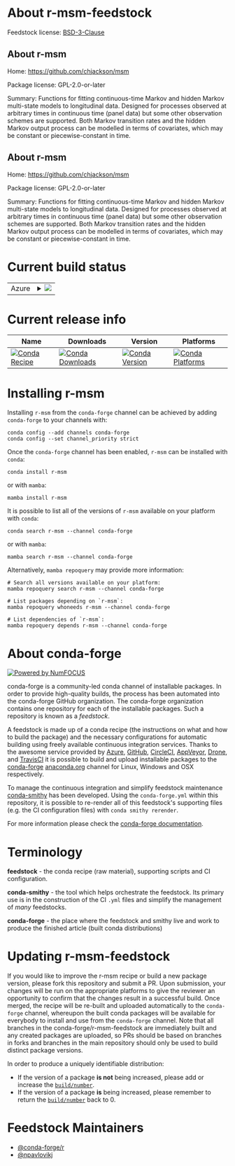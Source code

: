 About r-msm-feedstock
=====================

Feedstock license: [BSD-3-Clause](https://github.com/conda-forge/r-msm-feedstock/blob/main/LICENSE.txt)


About r-msm
-----------

Home: https://github.com/chjackson/msm

Package license: GPL-2.0-or-later

Summary: Functions for fitting continuous-time Markov and hidden Markov multi-state models to longitudinal data.  Designed for processes observed at arbitrary times in continuous time (panel data) but some other observation schemes are supported. Both Markov transition rates and the hidden Markov output process can be modelled in terms of covariates, which may be constant or piecewise-constant in time.

About r-msm
-----------

Home: https://github.com/chjackson/msm

Package license: GPL-2.0-or-later

Summary: Functions for fitting continuous-time Markov and hidden Markov multi-state models to longitudinal data.  Designed for processes observed at arbitrary times in continuous time (panel data) but some other observation schemes are supported. Both Markov transition rates and the hidden Markov output process can be modelled in terms of covariates, which may be constant or piecewise-constant in time.

Current build status
====================


<table>
    
  <tr>
    <td>Azure</td>
    <td>
      <details>
        <summary>
          <a href="https://dev.azure.com/conda-forge/feedstock-builds/_build/latest?definitionId=6606&branchName=main">
            <img src="https://dev.azure.com/conda-forge/feedstock-builds/_apis/build/status/r-msm-feedstock?branchName=main">
          </a>
        </summary>
        <table>
          <thead><tr><th>Variant</th><th>Status</th></tr></thead>
          <tbody><tr>
              <td>linux_64_r_base4.4</td>
              <td>
                <a href="https://dev.azure.com/conda-forge/feedstock-builds/_build/latest?definitionId=6606&branchName=main">
                  <img src="https://dev.azure.com/conda-forge/feedstock-builds/_apis/build/status/r-msm-feedstock?branchName=main&jobName=linux&configuration=linux%20linux_64_r_base4.4" alt="variant">
                </a>
              </td>
            </tr><tr>
              <td>linux_64_r_base4.5</td>
              <td>
                <a href="https://dev.azure.com/conda-forge/feedstock-builds/_build/latest?definitionId=6606&branchName=main">
                  <img src="https://dev.azure.com/conda-forge/feedstock-builds/_apis/build/status/r-msm-feedstock?branchName=main&jobName=linux&configuration=linux%20linux_64_r_base4.5" alt="variant">
                </a>
              </td>
            </tr><tr>
              <td>osx_64_r_base4.4</td>
              <td>
                <a href="https://dev.azure.com/conda-forge/feedstock-builds/_build/latest?definitionId=6606&branchName=main">
                  <img src="https://dev.azure.com/conda-forge/feedstock-builds/_apis/build/status/r-msm-feedstock?branchName=main&jobName=osx&configuration=osx%20osx_64_r_base4.4" alt="variant">
                </a>
              </td>
            </tr><tr>
              <td>osx_64_r_base4.5</td>
              <td>
                <a href="https://dev.azure.com/conda-forge/feedstock-builds/_build/latest?definitionId=6606&branchName=main">
                  <img src="https://dev.azure.com/conda-forge/feedstock-builds/_apis/build/status/r-msm-feedstock?branchName=main&jobName=osx&configuration=osx%20osx_64_r_base4.5" alt="variant">
                </a>
              </td>
            </tr><tr>
              <td>osx_arm64_r_base4.4</td>
              <td>
                <a href="https://dev.azure.com/conda-forge/feedstock-builds/_build/latest?definitionId=6606&branchName=main">
                  <img src="https://dev.azure.com/conda-forge/feedstock-builds/_apis/build/status/r-msm-feedstock?branchName=main&jobName=osx&configuration=osx%20osx_arm64_r_base4.4" alt="variant">
                </a>
              </td>
            </tr><tr>
              <td>osx_arm64_r_base4.5</td>
              <td>
                <a href="https://dev.azure.com/conda-forge/feedstock-builds/_build/latest?definitionId=6606&branchName=main">
                  <img src="https://dev.azure.com/conda-forge/feedstock-builds/_apis/build/status/r-msm-feedstock?branchName=main&jobName=osx&configuration=osx%20osx_arm64_r_base4.5" alt="variant">
                </a>
              </td>
            </tr><tr>
              <td>win_64_r_base4.4</td>
              <td>
                <a href="https://dev.azure.com/conda-forge/feedstock-builds/_build/latest?definitionId=6606&branchName=main">
                  <img src="https://dev.azure.com/conda-forge/feedstock-builds/_apis/build/status/r-msm-feedstock?branchName=main&jobName=win&configuration=win%20win_64_r_base4.4" alt="variant">
                </a>
              </td>
            </tr><tr>
              <td>win_64_r_base4.5</td>
              <td>
                <a href="https://dev.azure.com/conda-forge/feedstock-builds/_build/latest?definitionId=6606&branchName=main">
                  <img src="https://dev.azure.com/conda-forge/feedstock-builds/_apis/build/status/r-msm-feedstock?branchName=main&jobName=win&configuration=win%20win_64_r_base4.5" alt="variant">
                </a>
              </td>
            </tr>
          </tbody>
        </table>
      </details>
    </td>
  </tr>
</table>

Current release info
====================

| Name | Downloads | Version | Platforms |
| --- | --- | --- | --- |
| [![Conda Recipe](https://img.shields.io/badge/recipe-r--msm-green.svg)](https://anaconda.org/conda-forge/r-msm) | [![Conda Downloads](https://img.shields.io/conda/dn/conda-forge/r-msm.svg)](https://anaconda.org/conda-forge/r-msm) | [![Conda Version](https://img.shields.io/conda/vn/conda-forge/r-msm.svg)](https://anaconda.org/conda-forge/r-msm) | [![Conda Platforms](https://img.shields.io/conda/pn/conda-forge/r-msm.svg)](https://anaconda.org/conda-forge/r-msm) |

Installing r-msm
================

Installing `r-msm` from the `conda-forge` channel can be achieved by adding `conda-forge` to your channels with:

```
conda config --add channels conda-forge
conda config --set channel_priority strict
```

Once the `conda-forge` channel has been enabled, `r-msm` can be installed with `conda`:

```
conda install r-msm
```

or with `mamba`:

```
mamba install r-msm
```

It is possible to list all of the versions of `r-msm` available on your platform with `conda`:

```
conda search r-msm --channel conda-forge
```

or with `mamba`:

```
mamba search r-msm --channel conda-forge
```

Alternatively, `mamba repoquery` may provide more information:

```
# Search all versions available on your platform:
mamba repoquery search r-msm --channel conda-forge

# List packages depending on `r-msm`:
mamba repoquery whoneeds r-msm --channel conda-forge

# List dependencies of `r-msm`:
mamba repoquery depends r-msm --channel conda-forge
```


About conda-forge
=================

[![Powered by
NumFOCUS](https://img.shields.io/badge/powered%20by-NumFOCUS-orange.svg?style=flat&colorA=E1523D&colorB=007D8A)](https://numfocus.org)

conda-forge is a community-led conda channel of installable packages.
In order to provide high-quality builds, the process has been automated into the
conda-forge GitHub organization. The conda-forge organization contains one repository
for each of the installable packages. Such a repository is known as a *feedstock*.

A feedstock is made up of a conda recipe (the instructions on what and how to build
the package) and the necessary configurations for automatic building using freely
available continuous integration services. Thanks to the awesome service provided by
[Azure](https://azure.microsoft.com/en-us/services/devops/), [GitHub](https://github.com/),
[CircleCI](https://circleci.com/), [AppVeyor](https://www.appveyor.com/),
[Drone](https://cloud.drone.io/welcome), and [TravisCI](https://travis-ci.com/)
it is possible to build and upload installable packages to the
[conda-forge](https://anaconda.org/conda-forge) [anaconda.org](https://anaconda.org/)
channel for Linux, Windows and OSX respectively.

To manage the continuous integration and simplify feedstock maintenance
[conda-smithy](https://github.com/conda-forge/conda-smithy) has been developed.
Using the ``conda-forge.yml`` within this repository, it is possible to re-render all of
this feedstock's supporting files (e.g. the CI configuration files) with ``conda smithy rerender``.

For more information please check the [conda-forge documentation](https://conda-forge.org/docs/).

Terminology
===========

**feedstock** - the conda recipe (raw material), supporting scripts and CI configuration.

**conda-smithy** - the tool which helps orchestrate the feedstock.
                   Its primary use is in the construction of the CI ``.yml`` files
                   and simplify the management of *many* feedstocks.

**conda-forge** - the place where the feedstock and smithy live and work to
                  produce the finished article (built conda distributions)


Updating r-msm-feedstock
========================

If you would like to improve the r-msm recipe or build a new
package version, please fork this repository and submit a PR. Upon submission,
your changes will be run on the appropriate platforms to give the reviewer an
opportunity to confirm that the changes result in a successful build. Once
merged, the recipe will be re-built and uploaded automatically to the
`conda-forge` channel, whereupon the built conda packages will be available for
everybody to install and use from the `conda-forge` channel.
Note that all branches in the conda-forge/r-msm-feedstock are
immediately built and any created packages are uploaded, so PRs should be based
on branches in forks and branches in the main repository should only be used to
build distinct package versions.

In order to produce a uniquely identifiable distribution:
 * If the version of a package **is not** being increased, please add or increase
   the [``build/number``](https://docs.conda.io/projects/conda-build/en/latest/resources/define-metadata.html#build-number-and-string).
 * If the version of a package **is** being increased, please remember to return
   the [``build/number``](https://docs.conda.io/projects/conda-build/en/latest/resources/define-metadata.html#build-number-and-string)
   back to 0.

Feedstock Maintainers
=====================

* [@conda-forge/r](https://github.com/orgs/conda-forge/teams/r/)
* [@npavlovikj](https://github.com/npavlovikj/)

